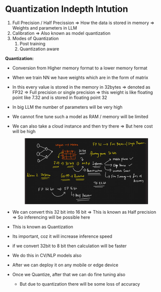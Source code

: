 # Quantization Indepth Intution

1. Full Precision / Half Precission ⇒ How the data is stored in memory ⇒ Weights and parameters in LLM
2. Calibration ⇒ Also known as model quantization&#x20;
3. Modes of Quantization
   1. Post training
   2. Quantization aware

**Quantization:**

* Conversion from Higher memory format to a lower memory format
* When we train NN we have weights which are in the form of matrix
* In this every value is stored in the memory in 32bytes ⇒ denoted as FP32 ⇒ Full precision or single precision ⇒ this weight is like floating point like 7.32 and is stored in floating point 32
* In big LLM the number of parameters will be very high
* We cannot fine tune such a model as RAM / memory will be limited
*   We can also take a cloud instance and then try there ⇒ But here cost will be high

    <figure><img src="../.gitbook/assets/image (14).png" alt=""><figcaption></figcaption></figure>
* We can convert this 32 bit into 16 bit ⇒ This is known as Half precision ⇒ So inferencing will be possible here
* This is known as Quantization
* Its important, coz it will increase inference speed
* if we convert 32bit to 8 bit then calculation will be faster
* We do this in CV/NLP models also
* After we can deploy it on any mobile or edge device
* Once we Quantize, after that we can do fine tuning also
  * But due to quantization there will be some loss of accuracy
